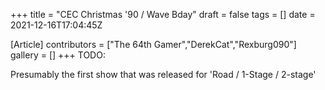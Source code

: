 +++
title = "CEC Christmas '90 / Wave Bday"
draft = false
tags = []
date = 2021-12-16T17:04:45Z

[Article]
contributors = ["The 64th Gamer","DerekCat","Rexburg090"]
gallery = []
+++
TODO:

Presumably the first show that was released for 'Road / 1-Stage / 2-stage'